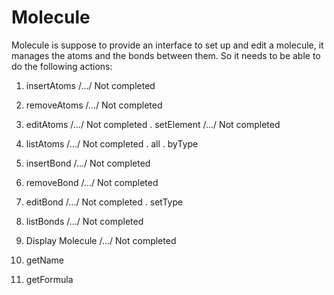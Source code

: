 # Molecule 

Molecule is suppose to provide an interface to set up and edit a molecule, it manages the atoms and the bonds between them.
So it needs to be able to do the following actions:

1.  insertAtoms /.../ Not completed
2.  removeAtoms /.../ Not completed
3.  editAtoms /.../ Not completed
    . setElement /.../ Not completed
4.  listAtoms /.../ Not completed
    . all
    . byType

5. insertBond /.../ Not completed
6. removeBond /.../ Not completed
7. editBond /.../ Not completed
    . setType
8. listBonds /.../ Not completed

9. Display Molecule /.../ Not completed
10. getName
11. getFormula
